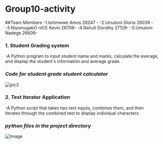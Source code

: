 # Group10-activity
##Team Members
-1.Ishimwwe Amos 26247 -
-2.Umutoni Gloria 26039 -
-3.NiyomugabO nICE Kevin 26708-
-4.Nshuti Dorothy 27129-
-5.Umutoni Nadege 26609-


### 1. Student Grading system

-A Python program to input student name and marks, calculate the average, and display the student's information and average grade.

### *Code for student grade student calculator*

![pic2](https://github.com/user-attachments/assets/1d7636a4-7a00-4d86-af77-66a7a074a626)


### 2. Text Iterator Application

-A Python script that takes two text inputs, combines them, and then iterates through the combined text to display individual characters.

### *python files in the project directory*

![Image](https://github.com/user-attachments/assets/b0a9fcad-45a6-48d0-b391-dd7f28917f1d)

